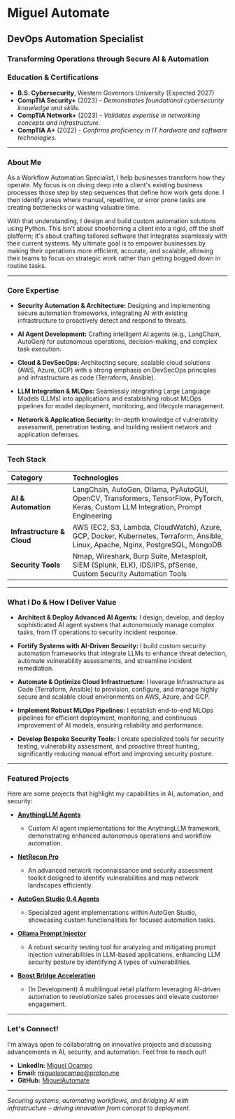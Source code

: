 # Miguel Automate

## DevOps Automation Specialist

### **Transforming Operations through Secure AI & Automation**

### **Education & Certifications**

* **B.S. Cybersecurity**, Western Governors University (Expected 2027)
* **CompTIA Security+** (2023) - *Demonstrates foundational cybersecurity knowledge and skills.*
* **CompTIA Network+** (2023) - *Validates expertise in networking concepts and infrastructure.*
* **CompTIA A+** (2022) - *Confirms proficiency in IT hardware and software technologies.*

---

### **About Me**

As a Workflow Automation Specialist, I help businesses transform how they operate. My focus is on diving deep into a client's existing business processes those step by step sequences that define how work gets done. I then identify areas where manual, repetitive, or error prone tasks are creating bottlenecks or wasting valuable time.

With that understanding, I design and build custom automation solutions using Python. This isn't about shoehorning a client into a rigid, off the shelf platform; it's about crafting tailored software that integrates seamlessly with their current systems. My ultimate goal is to empower businesses by making their operations more efficient, accurate, and scalable, allowing their teams to focus on strategic work rather than getting bogged down in routine tasks.

---

### **Core Expertise**

* **Security Automation & Architecture:** Designing and implementing secure automation frameworks, integrating AI with existing infrastructure to proactively detect and respond to threats.

* **AI Agent Development:** Crafting intelligent AI agents (e.g., LangChain, AutoGen) for autonomous operations, decision-making, and complex task execution.

* **Cloud & DevSecOps:** Architecting secure, scalable cloud solutions (AWS, Azure, GCP) with a strong emphasis on DevSecOps principles and infrastructure as code (Terraform, Ansible).

* **LLM Integration & MLOps:** Seamlessly integrating Large Language Models (LLMs) into applications and establishing robust MLOps pipelines for model deployment, monitoring, and lifecycle management.

* **Network & Application Security:** In-depth knowledge of vulnerability assessment, penetration testing, and building resilient network and application defenses.

---

### **Tech Stack**

| Category                   | Technologies                                                         |
| :------------------------- | :------------------------------------------------------------------- |
| **AI & Automation** | LangChain, AutoGen, Ollama, PyAutoGUI, OpenCV, Transformers, TensorFlow, PyTorch, Keras, Custom LLM Integration, Prompt Engineering |
| **Infrastructure & Cloud** | AWS (EC2, S3, Lambda, CloudWatch), Azure, GCP, Docker, Kubernetes, Terraform, Ansible, Linux, Apache, Nginx, PostgreSQL, MongoDB |
| **Security Tools** | Nmap, Wireshark, Burp Suite, Metasploit, SIEM (Splunk, ELK), IDS/IPS, pfSense, Custom Security Automation Tools |

---

### **What I Do & How I Deliver Value**

* **Architect & Deploy Advanced AI Agents:** I design, develop, and deploy sophisticated AI agent systems that autonomously manage complex tasks, from IT operations to security incident response.


* **Fortify Systems with AI-Driven Security:** I build custom security automation frameworks that integrate LLMs to enhance threat detection, automate vulnerability assessments, and streamline incident remediation.


* **Automate & Optimize Cloud Infrastructure:** I leverage Infrastructure as Code (Terraform, Ansible) to provision, configure, and manage highly secure and scalable cloud environments on AWS, Azure, and GCP.


* **Implement Robust MLOps Pipelines:** I establish end-to-end MLOps pipelines for efficient deployment, monitoring, and continuous improvement of AI models, ensuring reliability and performance.


* **Develop Bespoke Security Tools:** I create specialized tools for security testing, vulnerability assessment, and proactive threat hunting, significantly reducing manual effort and improving security posture.

---

### **Featured Projects**

Here are some projects that highlight my capabilities in AI, automation, and security:

* **[AnythingLLM Agents](https://github.com/MiguelAutomate/AnythingLLM-Agents)** 
    - Custom AI agent implementations for the AnythingLLM framework, demonstrating enhanced autonomous operations and workflow automation.

* **[NetRecon Pro](https://github.com/MiguelAutomate/NetRecon-Pro)** 
    - An advanced network reconnaissance and security assessment toolkit designed to identify vulnerabilities and map network landscapes efficiently.

* **[AutoGen Studio 0.4 Agents](https://github.com/MiguelAutomate/AutoGen-Studio-0.4-Agents)** 
    - Specialized agent implementations within AutoGen Studio, showcasing custom functionalities for focused automation tasks.

* **[Ollama Prompt Injector](https://github.com/MiguelAutomate/Ollama-Prompt-Injector)** 
    - A robust security testing tool for analyzing and mitigating prompt injection vulnerabilities in LLM-based applications, enhancing LLM security posture by identifying A types of vulnerabilities.

* **[Boost Bridge Acceleration](https://github.com/MiguelAutomate/Boost-Bridge-Acceleration)** 
    - (In Development) A multilingual retail platform leveraging AI-driven automation to revolutionize sales processes and elevate customer engagement.

---


### **Let's Connect!**

I'm always open to collaborating on innovative projects and discussing advancements in AI, security, and automation. Feel free to reach out!

* **LinkedIn:** [Miguel Ocampo](https://www.linkedin.com/in/miguel-0campo/)
* **Email:** [miguelaocampo@proton.me](mailto:miguelaocampo@proton.me)
* **GitHub:** [MiguelAutomate](https://github.com/MiguelAutomate)

---
*Securing systems, automating workflows, and bridging AI with infrastructure – driving innovation from concept to deployment.*
